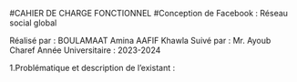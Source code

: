 #CAHIER DE CHARGE FONCTIONNEL
#Conception de Facebook : Réseau social global

Réalisé par : BOULAMAAT Amina
              AAFIF Khawla
Suivé par : Mr. Ayoub Charef
Année Universitaire : 2023-2024

1.Problématique et description de l’existant :
